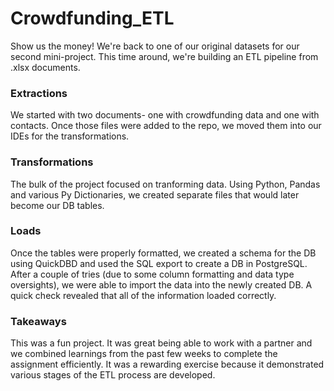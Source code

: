 # Crowdfunding_ETL

Show us the money! We're back to one of our original datasets for our second mini-project. This time around, we're building an ETL pipeline from .xlsx documents. 

### Extractions
We started with two documents- one with crowdfunding data and one with contacts. Once those files were added to the repo, we moved them into our IDEs for the transformations. 

### Transformations
The bulk of the project focused on tranforming data. Using Python, Pandas and various Py Dictionaries, we created separate files that would later become our DB tables. 

### Loads
Once the tables were properly formatted, we created a schema for the DB using QuickDBD and used the SQL export to create a DB in PostgreSQL. After a couple of tries (due to some column formatting and data type oversights), we were able to import the data into the newly created DB. A quick check revealed that all of the information loaded correctly. 

### Takeaways
This was a fun project. It was great being able to work with a partner and we combined learnings from the past few weeks to complete the assignment efficiently. It was a rewarding exercise because it demonstrated various stages of the ETL process are developed. 